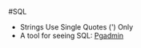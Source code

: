 #SQL

- Strings Use Single Quotes (') Only  
- A tool for seeing SQL: [Pgadmin](
https://www.pgadmin.org/) 